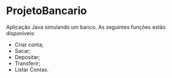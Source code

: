 # ProjetoBancario
Aplicação Java simulando um banco.
As seguintes funções estão disponíveis:
- Criar conta;
- Sacar;
- Depositar;
- Transferir;
- Listar Contas.
